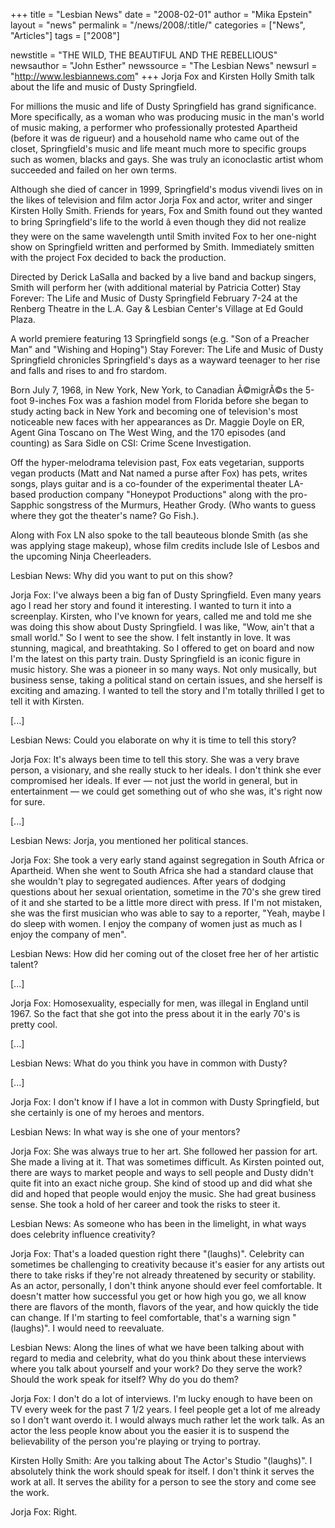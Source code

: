 +++
title = "Lesbian News"
date = "2008-02-01"
author = "Mika Epstein"
layout = "news"
permalink = "/news/2008/:title/"
categories = ["News", "Articles"]
tags = ["2008"]

newstitle = "THE WILD, THE BEAUTIFUL AND THE REBELLIOUS"
newsauthor = "John Esther"
newssource = "The Lesbian News"
newsurl = "http://www.lesbiannews.com"
+++
Jorja Fox and Kirsten Holly Smith talk about the life and music of Dusty Springfield. 

For millions the music and life of Dusty Springfield has grand significance. More specifically, as a woman who was producing music in the man's world of music making, a performer who professionally protested Apartheid (before it was de rigueur) and a household name who came out of the closet, Springfield's music and life meant much more to specific groups such as women, blacks and gays. She was truly an iconoclastic artist whom succeeded and failed on her own terms.

Although she died of cancer in 1999, Springfield's modus vivendi lives on in the likes of television and film actor Jorja Fox and actor, writer and singer Kirsten Holly Smith. Friends for years, Fox and Smith found out they wanted to bring Springfield's life to the world â even though they did not realize they were on the same wavelength until Smith invited Fox to her one-night show on Springfield written and performed by Smith. Immediately smitten with the project Fox decided to back the production.

Directed by Derick LaSalla and backed by a live band and backup singers, Smith will perform her (with additional material by Patricia Cotter) Stay Forever: The Life and Music of Dusty Springfield February 7-24 at the Renberg Theatre in the L.A. Gay & Lesbian Center's Village at Ed Gould Plaza.

A world premiere featuring 13 Springfield songs (e.g. "Son of a Preacher Man" and "Wishing and Hoping") Stay Forever: The Life and Music of Dusty Springfield chronicles Springfield's days as a wayward teenager to her rise and falls and rises to and fro stardom.

Born July 7, 1968, in New York, New York, to Canadian Ã©migrÃ©s the 5-foot 9-inches Fox was a fashion model from Florida before she began to study acting back in New York and becoming one of television's most noticeable new faces with her appearances as Dr. Maggie Doyle on ER, Agent Gina Toscano on The West Wing, and the 170 episodes (and counting) as Sara Sidle on CSI: Crime Scene Investigation.

Off the hyper-melodrama television past, Fox eats vegetarian, supports vegan products (Matt and Nat named a purse after Fox) has pets, writes songs, plays guitar and is a co-founder of the experimental theater LA-based production company "Honeypot Productions" along with the pro-Sapphic songstress of the Murmurs, Heather Grody. (Who wants to guess where they got the theater's name? Go Fish.).

Along with Fox LN also spoke to the tall beauteous blonde Smith (as she was applying stage makeup), whose film credits include Isle of Lesbos and the upcoming Ninja Cheerleaders.

Lesbian News: Why did you want to put on this show?

Jorja Fox: I've always been a big fan of Dusty Springfield. Even many years ago I read her story and found it interesting. I wanted to turn it into a screenplay. Kirsten, who I've known for years, called me and told me she was doing this show about Dusty Springfield. I was like, "Wow, ain't that a small world." So I went to see the show. I felt instantly in love. It was stunning, magical, and breathtaking. So I offered to get on board and now I'm the latest on this party train. Dusty Springfield is an iconic figure in music history. She was a pioneer in so many ways. Not only musically, but business sense, taking a political stand on certain issues, and she herself is exciting and amazing. I wanted to tell the story and I'm totally thrilled I get to tell it with Kirsten.

[...]

Lesbian News: Could you elaborate on why it is time to tell this story?

Jorja Fox: It's always been time to tell this story. She was a very brave person, a visionary, and she really stuck to her ideals. I don't think she ever compromised her ideals. If ever &#8212; not just the world in general, but in entertainment &#8212; we could get something out of who she was, it's right now for sure.

[...]

Lesbian News: Jorja, you mentioned her political stances.

Jorja Fox: She took a very early stand against segregation in South Africa or Apartheid. When she went to South Africa she had a standard clause that she wouldn't play to segregated audiences. After years of dodging questions about her sexual orientation, sometime in the 70's she grew tired of it and she started to be a little more direct with press. If I'm not mistaken, she was the first musician who was able to say to a reporter, "Yeah, maybe I do sleep with women. I enjoy the company of women just as much as I enjoy the company of men".

Lesbian News: How did her coming out of the closet free her of her artistic talent?

[...]

Jorja Fox: Homosexuality, especially for men, was illegal in England until 1967. So the fact that she got into the press about it in the early 70's is pretty cool.

[...]

Lesbian News: What do you think you have in common with Dusty?

[...]

Jorja Fox: I don't know if I have a lot in common with Dusty Springfield, but she certainly is one of my heroes and mentors.

Lesbian News: In what way is she one of your mentors?

Jorja Fox: She was always true to her art. She followed her passion for art. She made a living at it. That was sometimes difficult. As Kirsten pointed out, there are ways to market people and ways to sell people and Dusty didn't quite fit into an exact niche group. She kind of stood up and did what she did and hoped that people would enjoy the music. She had great business sense. She took a hold of her career and took the risks to steer it.

Lesbian News: As someone who has been in the limelight, in what ways does celebrity influence creativity?

Jorja Fox: That's a loaded question right there "(laughs)". Celebrity can sometimes be challenging to creativity because it's easier for any artists out there to take risks if they're not already threatened by security or stability. As an actor, personally, I don't think anyone should ever feel comfortable. It doesn't matter how successful you get or how high you go, we all know there are flavors of the month, flavors of the year, and how quickly the tide can change. If I'm starting to feel comfortable, that's a warning sign "(laughs)". I would need to reevaluate.

Lesbian News: Along the lines of what we have been talking about with regard to media and celebrity, what do you think about these interviews where you talk about yourself and your work? Do they serve the work? Should the work speak for itself? Why do you do them?

Jorja Fox: I don't do a lot of interviews. I'm lucky enough to have been on TV every week for the past 7 1/2 years. I feel people get a lot of me already so I don't want overdo it. I would always much rather let the work talk. As an actor the less people know about you the easier it is to suspend the believability of the person you're playing or trying to portray.

Kirsten Holly Smith: Are you talking about The Actor's Studio "(laughs)". I absolutely think the work should speak for itself. I don't think it serves the work at all. It serves the ability for a person to see the story and come see the work.

Jorja Fox: Right.  
